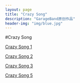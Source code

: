 ```yaml
---
layout: page
title: "Crazy Song"
description: "GarageBand原创作品"
header-img: "img/blue.jpg"
---
```


#Crazy Song

[Crazy Song 1](http://www.computereric.xyz/cache/files/crazysong1.mp3)

[Crazy Song 2](http://www.computereric.xyz/cache/files/crazysong2.mp3)

[Crazy Song 3](http://www.computereric.xyz/cache/files/crazysong3.mp3)

[Crazy Song 5](http://www.computereric.xyz/cache/files/crazysong5.mp3)